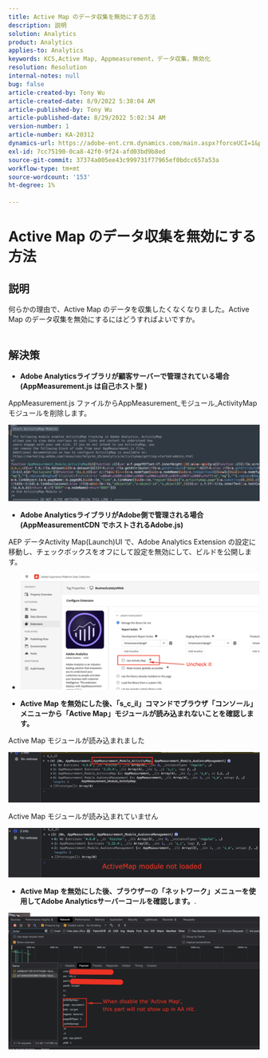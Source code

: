 ```yaml
---
title: Active Map のデータ収集を無効にする方法
description: 説明
solution: Analytics
product: Analytics
applies-to: Analytics
keywords: KCS,Active Map, Appmeasurement，データ収集，無効化
resolution: Resolution
internal-notes: null
bug: false
article-created-by: Tony Wu
article-created-date: 8/9/2022 5:38:04 AM
article-published-by: Tony Wu
article-published-date: 8/29/2022 5:02:34 AM
version-number: 1
article-number: KA-20312
dynamics-url: https://adobe-ent.crm.dynamics.com/main.aspx?forceUCI=1&pagetype=entityrecord&etn=knowledgearticle&id=6c2a8469-a517-ed11-b83e-002248086a73
exl-id: 7cc75190-0ca8-42f0-9f24-afd03bd9b8ed
source-git-commit: 37374a005ee43c999731f77965ef0bdcc657a53a
workflow-type: tm+mt
source-wordcount: '153'
ht-degree: 1%

---
```


# Active Map のデータ収集を無効にする方法

## 説明

何らかの理由で、Active Map のデータを収集したくなくなりました。Active Map のデータ収集を無効にするにはどうすればよいですか。
<br> 

## 解決策


- <b>Adobe Analyticsライブラリが顧客サーバーで管理されている場合 (AppMeasurement.js は自己ホスト型 )</b>


AppMeasurement.js ファイルからAppMeasurement_モジュール_ActivityMap モジュールを削除します。

![](assets/afbc7944-b517-ed11-b83e-002248086a73.png)



- <b>Adobe AnalyticsライブラリがAdobe側で管理される場合 (AppMeasurementCDN でホストされるAdobe.js)</b>


AEP データActivity Map(Launch)UI で、Adobe Analytics Extension の設定に移動し、チェックボックスをオフにして設定を無効にして、ビルドを公開します。

- ![](assets/7ccff702-a717-ed11-b83e-002248086a73.png)




























- <b>Active Map を無効にした後、「s_c_il」コマンドでブラウザ「コンソール」メニューから「Active Map」モジュールが読み込まれないことを確認します。</b>


Active Map モジュールが読み込まれました

![](assets/fae3dc70-b317-ed11-b83e-002248086a73.png)

Active Map モジュールが読み込まれていません

![](assets/27e433af-b317-ed11-b83e-002248086a73.png)

- <b>Active Map を無効にした後、ブラウザーの「ネットワーク」メニューを使用してAdobe Analyticsサーバーコールを確認します。</b>.


![](assets/7f84b7dc-3f27-ed11-9db1-00224808679b.png)
